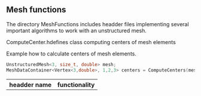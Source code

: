 ## Mesh functions ##

The directory MeshFunctions includes headder files implementing several important algorithms to work with an unstructured mesh.
<table>
<tr>
    <th>headder name</th><th>functionality</th>
</tr>
<tr>
    <ti>ComputeCenter.h</ti><ti>defines class computing centers of mesh elements</ti>
</tr>

Example how to calculate centers of mesh elements.
```c++
UnstructuredMesh<3, size_t, double> mesh;
MeshDataContainer<Vertex<3,double>, 1,2,3> centers = ComputeCenters(mesh);
```

</table>
